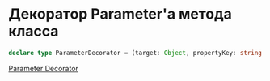 # Декоратор Parameter'а метода класса

```typescript
declare type ParameterDecorator = (target: Object, propertyKey: string | symbol, parameterIndex: number) => void;
```

[Parameter Decorator](https://www.typescriptlang.org/docs/handbook/decorators.html#parameter-decorators)
